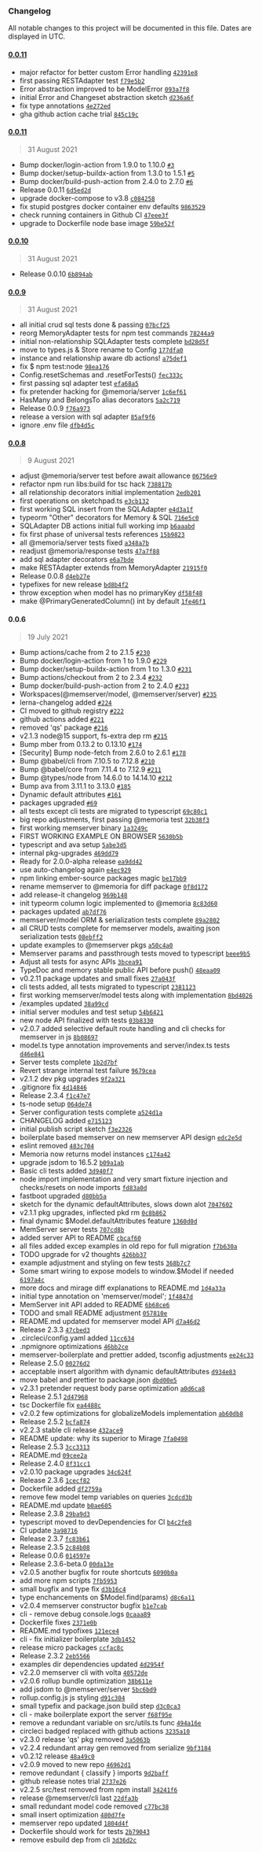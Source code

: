 ### Changelog

All notable changes to this project will be documented in this file. Dates are displayed in UTC.

#### [0.0.11](https://github.com/izelnakri/memoria/compare/0.0.11...0.0.11)

- major refactor for better custom Error handling [`42391e8`](https://github.com/izelnakri/memoria/commit/42391e8b0829f820ed709ff4d027e7ca89edc533)
- first passing RESTAdapter test [`f79e5b2`](https://github.com/izelnakri/memoria/commit/f79e5b21ef35af7ddf15932ce466958e14fb4d8c)
- Error abstraction improved to be ModelError [`093a7f8`](https://github.com/izelnakri/memoria/commit/093a7f8bc9c8a18e7e7f84e4f77c20f097733a26)
- initial Error and Changeset abstraction sketch [`d236a6f`](https://github.com/izelnakri/memoria/commit/d236a6f917e794283f272419450a62cb9bd76c05)
- fix type annotations [`4e272ed`](https://github.com/izelnakri/memoria/commit/4e272ede2e3912b74b2918a6ed24d294545fbe9d)
- gha github action cache trial [`845c19c`](https://github.com/izelnakri/memoria/commit/845c19cf8013156db2fdb3b009616c61415e1ba9)

#### [0.0.11](https://github.com/izelnakri/memoria/compare/0.0.10...0.0.11)

> 31 August 2021

- Bump docker/login-action from 1.9.0 to 1.10.0 [`#3`](https://github.com/izelnakri/memoria/pull/3)
- Bump docker/setup-buildx-action from 1.3.0 to 1.5.1 [`#5`](https://github.com/izelnakri/memoria/pull/5)
- Bump docker/build-push-action from 2.4.0 to 2.7.0 [`#6`](https://github.com/izelnakri/memoria/pull/6)
- Release 0.0.11 [`6d5ed2d`](https://github.com/izelnakri/memoria/commit/6d5ed2de34a2b5c8e2837e094c535fdce68f4d0f)
- upgrade docker-compose to v3.8 [`c084258`](https://github.com/izelnakri/memoria/commit/c084258eefd6caf960026234602c50c2842d20f4)
- fix stupid postgres docker container env defaults [`9863529`](https://github.com/izelnakri/memoria/commit/986352987cd184982e7c79e47a6a99a02979e99f)
- check running containers in Github CI [`47eee3f`](https://github.com/izelnakri/memoria/commit/47eee3f209b2bf23bda862c802a2e2857c20fadc)
- upgrade to Dockerfile node base image [`59be52f`](https://github.com/izelnakri/memoria/commit/59be52fb7cede985384706c12330cbd6642b0a69)

#### [0.0.10](https://github.com/izelnakri/memoria/compare/0.0.9...0.0.10)

> 31 August 2021

- Release 0.0.10 [`6b894ab`](https://github.com/izelnakri/memoria/commit/6b894ab0296e8f594f0b66e76d50c22bb7eae569)

#### [0.0.9](https://github.com/izelnakri/memoria/compare/0.0.8...0.0.9)

> 31 August 2021

- all initial crud sql tests done & passing [`07bcf25`](https://github.com/izelnakri/memoria/commit/07bcf25a9c015e8043bb3afa171c02599464e52b)
- reorg MemoryAdapter tests for npm test commands [`78244a9`](https://github.com/izelnakri/memoria/commit/78244a9409ce4600e421c484cb1b59683b05a52a)
- initial non-relationship SQLAdapter tests complete [`bd28d5f`](https://github.com/izelnakri/memoria/commit/bd28d5fe21f017dbd26b8c648d20d6372741b4b4)
- move to types.js & Store rename to Config [`177dfa0`](https://github.com/izelnakri/memoria/commit/177dfa0ba5dd54658e4274d09e831d5816e39428)
- instance and relationship aware db actions! [`a75def1`](https://github.com/izelnakri/memoria/commit/a75def1bda8e74d80d7c00bbba8f2c80537fced6)
- fix $ npm test:node [`98ea176`](https://github.com/izelnakri/memoria/commit/98ea176c7a25f7c2c452c7f50670f549bbde1f0e)
- Config.resetSchemas and .resetForTests() [`fec333c`](https://github.com/izelnakri/memoria/commit/fec333cbee2103e29bfa0baeed37184d12457547)
- first passing sql adapter test [`efa68a5`](https://github.com/izelnakri/memoria/commit/efa68a5ca23a341040884865cd8bc6ff46b964fb)
- fix pretender hacking for @memoria/server [`1c6ef61`](https://github.com/izelnakri/memoria/commit/1c6ef618ad8b47ce68ec338fb94ac1b53e77c04d)
- HasMany and BelongsTo alias decorators [`5a2c719`](https://github.com/izelnakri/memoria/commit/5a2c719c0cc832618481dacbc5e06829e06b5ed4)
- Release 0.0.9 [`f76a973`](https://github.com/izelnakri/memoria/commit/f76a973d070b6570f0977f767c9e9aeac956136d)
- release a version with sql adapter [`85af9f6`](https://github.com/izelnakri/memoria/commit/85af9f6474d8ca160ff76090be895168422d43c0)
- ignore .env file [`dfb4d5c`](https://github.com/izelnakri/memoria/commit/dfb4d5c8b3035412370ff307c63668661e78b08e)

#### [0.0.8](https://github.com/izelnakri/memoria/compare/0.0.6...0.0.8)

> 9 August 2021

- adjust @memoria/server test before await allowance [`06756e9`](https://github.com/izelnakri/memoria/commit/06756e9cd132b7b946f71c1a136a574c2e9b4c39)
- refactor npm run libs:build for tsc hack [`738817b`](https://github.com/izelnakri/memoria/commit/738817b05ffb352e469ac6d3fe810f7c5c93806d)
- all relationship decorators initial implementation [`2edb201`](https://github.com/izelnakri/memoria/commit/2edb201e3a75dc62a831e5cade32d8589a8c4993)
- first operations on sketchpad.ts [`e3cb132`](https://github.com/izelnakri/memoria/commit/e3cb1321657480134e9a7c0006558c65fd3d1b67)
- first working SQL insert from the SQLAdapter [`e4d3a1f`](https://github.com/izelnakri/memoria/commit/e4d3a1f73513fe8661037015d05a2e1d2e8bfdfc)
- typeorm "Other" decorators for Memory & SQL [`716e5c0`](https://github.com/izelnakri/memoria/commit/716e5c05e349453e5cb0b10183b270644ec1d7ee)
- SQLAdapter DB actions initial full working imp [`b6aaabd`](https://github.com/izelnakri/memoria/commit/b6aaabd4864ec6724f386f22ff485c6d3a429245)
- fix first phase of universal tests references [`15b9823`](https://github.com/izelnakri/memoria/commit/15b98236d1db3c9a8ab2c8bf40127eb6ec1d2713)
- all @memoria/server tests fixed [`a348a7b`](https://github.com/izelnakri/memoria/commit/a348a7b606751ce75f207efac3c262a5975b650b)
- readjust @memoria/response tests [`47a7f88`](https://github.com/izelnakri/memoria/commit/47a7f88f9293c3b4264a52e803740cdcf6832d09)
- add sql adapter decorators [`e6a7bde`](https://github.com/izelnakri/memoria/commit/e6a7bdee7d4a01288d001931ca4c90a21a76736e)
- make RESTAdapter extends from MemoryAdapter [`21915f0`](https://github.com/izelnakri/memoria/commit/21915f007079df3ef80de62972a4b6af5373e5e7)
- Release 0.0.8 [`d4eb27e`](https://github.com/izelnakri/memoria/commit/d4eb27e87f94d40877e3f78287e7ca31e7ca8d10)
- typefixes for new release [`bd8b4f2`](https://github.com/izelnakri/memoria/commit/bd8b4f2cf247c0ac4c006f833a3263591620db32)
- throw exception when model has no primaryKey [`df58f48`](https://github.com/izelnakri/memoria/commit/df58f4890192ce584a80a722b1f093bd82d1d8f8)
- make @PrimaryGeneratedColumn() int by default [`1fe46f1`](https://github.com/izelnakri/memoria/commit/1fe46f1807bfb8a6593c1a92a604de5ebaaff44c)

#### 0.0.6

> 19 July 2021

- Bump actions/cache from 2 to 2.1.5 [`#230`](https://github.com/izelnakri/memoria/pull/230)
- Bump docker/login-action from 1 to 1.9.0 [`#229`](https://github.com/izelnakri/memoria/pull/229)
- Bump docker/setup-buildx-action from 1 to 1.3.0 [`#231`](https://github.com/izelnakri/memoria/pull/231)
- Bump actions/checkout from 2 to 2.3.4 [`#232`](https://github.com/izelnakri/memoria/pull/232)
- Bump docker/build-push-action from 2 to 2.4.0 [`#233`](https://github.com/izelnakri/memoria/pull/233)
- Workspaces(@memserver/model, @memserver/server) [`#235`](https://github.com/izelnakri/memoria/pull/235)
- lerna-changelog added [`#224`](https://github.com/izelnakri/memoria/pull/224)
- CI moved to github registry [`#222`](https://github.com/izelnakri/memoria/pull/222)
- github actions added [`#221`](https://github.com/izelnakri/memoria/pull/221)
- removed 'qs' package [`#216`](https://github.com/izelnakri/memoria/pull/216)
- v2.1.3 node@15 support, fs-extra dep rm [`#215`](https://github.com/izelnakri/memoria/pull/215)
- Bump mber from 0.13.2 to 0.13.10 [`#174`](https://github.com/izelnakri/memoria/pull/174)
- [Security] Bump node-fetch from 2.6.0 to 2.6.1 [`#178`](https://github.com/izelnakri/memoria/pull/178)
- Bump @babel/cli from 7.10.5 to 7.12.8 [`#210`](https://github.com/izelnakri/memoria/pull/210)
- Bump @babel/core from 7.11.4 to 7.12.9 [`#211`](https://github.com/izelnakri/memoria/pull/211)
- Bump @types/node from 14.6.0 to 14.14.10 [`#212`](https://github.com/izelnakri/memoria/pull/212)
- Bump ava from 3.11.1 to 3.13.0 [`#185`](https://github.com/izelnakri/memoria/pull/185)
- Dynamic default attributes [`#161`](https://github.com/izelnakri/memoria/pull/161)
- packages upgraded [`#69`](https://github.com/izelnakri/memoria/pull/69)
- all tests except cli tests are migrated to typescript [`69c80c1`](https://github.com/izelnakri/memoria/commit/69c80c1fe4931c7acd9dac4dca8879b487a1e4c0)
- big repo adjustments, first passing @memoria test [`32b38f3`](https://github.com/izelnakri/memoria/commit/32b38f3f0de1bf69b43320cd822762701908f931)
- first working memserver binary [`1a3249c`](https://github.com/izelnakri/memoria/commit/1a3249caac13f0683d8d18bedf36dbff0f6309db)
- FIRST WORKING EXAMPLE ON BROWSER [`5630b5b`](https://github.com/izelnakri/memoria/commit/5630b5bda0f0682cb644510e057f255ff5799764)
- typescript and ava setup [`5abe3d5`](https://github.com/izelnakri/memoria/commit/5abe3d511a985f6c64e23e849183c96c881ac734)
- internal pkg-upgrades [`469dd79`](https://github.com/izelnakri/memoria/commit/469dd79e1bc378f288df41e7c0cb154fae3a8c83)
- Ready for 2.0.0-alpha release [`ea9dd42`](https://github.com/izelnakri/memoria/commit/ea9dd422d278fb02cb2fbb6dc3d044ee20f81e9b)
- use auto-changelog again [`e4ec929`](https://github.com/izelnakri/memoria/commit/e4ec9297f884b7f8f88dafeed2fd62c9ee65ed84)
- npm linking ember-source packages magic [`be17bb9`](https://github.com/izelnakri/memoria/commit/be17bb9f359d9e40bfc1c2099c7fff4a615717cf)
- rename memserver to @memoria for diff package [`0f8d172`](https://github.com/izelnakri/memoria/commit/0f8d17255504307d080adbc91db28f87c8ff67de)
- add release-it changelog [`969b148`](https://github.com/izelnakri/memoria/commit/969b1489510bc5ec1e05bc76e132025b89ce0d5b)
- init typeorm column logic implemented to @memoria [`8c83d60`](https://github.com/izelnakri/memoria/commit/8c83d60eaa27f8f9fdb72cdf0ed3693bbc79ca50)
- packages updated [`ab7df76`](https://github.com/izelnakri/memoria/commit/ab7df76ffa2b0f99ba8ad0b64e16cc10c87d551b)
- memserver/model ORM & serialization tests complete [`89a2802`](https://github.com/izelnakri/memoria/commit/89a280260011e762bc7894fb3b8f2775d50802aa)
- all CRUD tests complete for memserver models, awaiting json serialization tests [`08ebff2`](https://github.com/izelnakri/memoria/commit/08ebff215ddff776503019c64e12a532b911cc95)
- update examples to @memserver pkgs [`a50c4a0`](https://github.com/izelnakri/memoria/commit/a50c4a017a738196f9a7617df94c673b2ca56dfa)
- Memserver params and passthrough tests moved to typescript [`beee9b5`](https://github.com/izelnakri/memoria/commit/beee9b569495592a4b9419a1952717d6e066c32d)
- Adjust all tests for async APIs [`3bcea91`](https://github.com/izelnakri/memoria/commit/3bcea9111885e1028e3f7769edd0bdc7739dc533)
- TypeDoc and memory stable public API before push() [`48eaa09`](https://github.com/izelnakri/memoria/commit/48eaa09d077a6065a905bc12a1b02259e0c71052)
- v0.2.11 package updates and small fixes [`27a043f`](https://github.com/izelnakri/memoria/commit/27a043ffe29c47dd207c35878170b407370df7e5)
- cli tests added, all tests migrated to typescript [`2381123`](https://github.com/izelnakri/memoria/commit/2381123f0a9b00b2b5d42df376011ce6024103c6)
- first working memserver/model tests along with implementation [`8bd4026`](https://github.com/izelnakri/memoria/commit/8bd4026b30025f34ec34a99610c939e5cd8b7298)
- /examples updated [`38a99cd`](https://github.com/izelnakri/memoria/commit/38a99cd2f384158ea741bb9e222fca81d9baa5c8)
- initial server modules and test setup [`54b6421`](https://github.com/izelnakri/memoria/commit/54b6421e220ad907459955b7ac81099cfd887cb3)
- new node API finalized with tests [`03b8330`](https://github.com/izelnakri/memoria/commit/03b8330f2cfe7b68301e8e4c49d6ccb8813fd6b9)
- v2.0.7 added selective default route handling and cli checks for memserver in js [`8b08697`](https://github.com/izelnakri/memoria/commit/8b08697321d84e52a2a18138e7c30cf84ef852cf)
- model.ts type annotation improvements and server/index.ts tests [`d46e841`](https://github.com/izelnakri/memoria/commit/d46e8418302ab283f39aac3ad5b6f5064eadc35c)
- Server tests complete [`1b2d7bf`](https://github.com/izelnakri/memoria/commit/1b2d7bf25d29ca082728c7163410c0acc0c48200)
- Revert strange internal test failure [`9679cea`](https://github.com/izelnakri/memoria/commit/9679cea195facff76d45370fc6ce5cda2ea69d9b)
- v2.1.2 dev pkg upgrades [`9f2a321`](https://github.com/izelnakri/memoria/commit/9f2a3213e9ce5543ff6cda6a80be439e53f90793)
- .gitignore fix [`4d14846`](https://github.com/izelnakri/memoria/commit/4d14846d29688870bfe8af43df8cf144e11b9515)
- Release 2.3.4 [`f1c47e7`](https://github.com/izelnakri/memoria/commit/f1c47e7a6574e802e5a6eb8d386e4d2e780d91ce)
- ts-node setup [`064de74`](https://github.com/izelnakri/memoria/commit/064de740ccf19bc41cb7e7f5edf8ebc8af6016a0)
- Server configuration tests complete [`a524d1a`](https://github.com/izelnakri/memoria/commit/a524d1a7bb6d17f359a32d9ecfb0c29d04d8a232)
- CHANGELOG added [`e715123`](https://github.com/izelnakri/memoria/commit/e7151239c832d86a0bdbc2278a436db28a64198a)
- initial publish script sketch [`f3e2326`](https://github.com/izelnakri/memoria/commit/f3e2326c4da704807c64089bbc234c4010b6e1de)
- boilerplate based memserver on new memserver API design [`edc2e5d`](https://github.com/izelnakri/memoria/commit/edc2e5d034b29f8ebf54aecb16b1fd5db15feb18)
- eslint removed [`483c704`](https://github.com/izelnakri/memoria/commit/483c70424c0e54e28005bb3cc31aec3695d0b3af)
- Memoria now returns model instances [`c174a42`](https://github.com/izelnakri/memoria/commit/c174a429c2715e1772772529b4d7c4b970bac59d)
- upgrade jsdom to 16.5.2 [`b09a1ab`](https://github.com/izelnakri/memoria/commit/b09a1abf25d61e6f08fa5daf8afb16a427993182)
- Basic cli tests added [`3d940f7`](https://github.com/izelnakri/memoria/commit/3d940f7d6916f0960e044814879d8fe731253bbb)
- node import implementation and very smart fixture injection and checks/resets on node imports [`fd83a0d`](https://github.com/izelnakri/memoria/commit/fd83a0dc6fa2521b41cd97f36aab24644c299003)
- fastboot upgraded [`d80bb5a`](https://github.com/izelnakri/memoria/commit/d80bb5a6cd0f2f4af027327d7c75423e42981b52)
- sketch for the dynamic defaultAttributes, slows down alot [`7047602`](https://github.com/izelnakri/memoria/commit/7047602c2847294d3f6df373f4a5f794d3cc2a24)
- v2.1.1 pkg upgrades, inflected pkd rm [`0c8b862`](https://github.com/izelnakri/memoria/commit/0c8b8623bac75a2f452c244c6e8d19c6379c3e27)
- final dynamic $Model.defaultAttributes feature [`1360d0d`](https://github.com/izelnakri/memoria/commit/1360d0d10decf1c371b510d801a833e28bc90dd4)
- MemServer server tests [`707cd8b`](https://github.com/izelnakri/memoria/commit/707cd8b12bc17797ce39305946933cfc78466a4b)
- added server API to README [`cbcaf60`](https://github.com/izelnakri/memoria/commit/cbcaf605e6f40672e5bfbc1d0dcfa842834989b5)
- all files added excep examples in old repo for full migration [`f7b630a`](https://github.com/izelnakri/memoria/commit/f7b630a246458fcd596c82976010c75530a509fb)
- TODO upgrade for v2 thoughts [`426bb37`](https://github.com/izelnakri/memoria/commit/426bb370208d7534eaa7f2050bf9add82fca5be0)
- example adjustment and styling on few tests [`368b7c7`](https://github.com/izelnakri/memoria/commit/368b7c77a00fb857d048ce9ccd9a9c77af570cf6)
- Some smart wiring to expose models to window.$Model if needed [`6197a4c`](https://github.com/izelnakri/memoria/commit/6197a4cb8811a1d3c1775571ac188d7cba6e2e27)
- more docs and mirage diff explanations to README.md [`1d4a33a`](https://github.com/izelnakri/memoria/commit/1d4a33a1d58e2a015921cca6b66e1550a669060c)
- initial type annotation on 'memserver/model'; [`1f4847d`](https://github.com/izelnakri/memoria/commit/1f4847d5df7552598950ed57b07fe5ef5f6864d9)
- MemServer init API added to README [`6b68ce6`](https://github.com/izelnakri/memoria/commit/6b68ce69e22ec2c9b1f8d55ca44ab5317eab176c)
- TODO and small README adjustment [`057810e`](https://github.com/izelnakri/memoria/commit/057810ef3ab19751bae8438565a92a120d221e0e)
- README.md updated for memserver model API [`d7a46d2`](https://github.com/izelnakri/memoria/commit/d7a46d2e3c2bed301595bbef5c9cc7b832211c7b)
- Release 2.3.3 [`47cbed3`](https://github.com/izelnakri/memoria/commit/47cbed3837f4bd90df40f9353f6b7e977656afc5)
- .circleci/config.yaml added [`11cc634`](https://github.com/izelnakri/memoria/commit/11cc63464bade948ed78ab134c055ff731ddb415)
- .npmignore optimizations [`46bb2ce`](https://github.com/izelnakri/memoria/commit/46bb2cee57adc7ddf66391c0734976569138f4c4)
- memserver-boilerplate and prettier added, tsconfig adjustments [`ee24c33`](https://github.com/izelnakri/memoria/commit/ee24c337feec531f131ec4f7dad47e61ae7f130c)
- Release 2.5.0 [`00276d2`](https://github.com/izelnakri/memoria/commit/00276d21e8a488a45f725624db4315a20725ce0c)
- acceptable insert algorithm with dynamic defaultAttributes [`d934e83`](https://github.com/izelnakri/memoria/commit/d934e8322d68d012b6811c793ce9181147e324f8)
- move babel and prettier to package.json [`dbd00e5`](https://github.com/izelnakri/memoria/commit/dbd00e5528509759cdcf15a8df74e0d898a46b73)
- v2.3.1 pretender request body parse optimization [`a0d6ca8`](https://github.com/izelnakri/memoria/commit/a0d6ca8b23a57ea7e9f8d123c6f999503995a874)
- Release 2.5.1 [`2d47968`](https://github.com/izelnakri/memoria/commit/2d47968840d19197084d4740697d7e5c7badc58c)
- tsc Dockerfile fix [`ea4488c`](https://github.com/izelnakri/memoria/commit/ea4488cb5f01a543c3ada5335f24d8be22e30a4e)
- v2.0.2 few optimizations for globalizeModels implementation [`ab60db8`](https://github.com/izelnakri/memoria/commit/ab60db809e76306636d784c5bc8ae9dfd972b325)
- Release 2.5.2 [`bcfa874`](https://github.com/izelnakri/memoria/commit/bcfa8749ec13c945fae65d4790561649c2ff1db6)
- v2.2.3 stable cli release [`432ace9`](https://github.com/izelnakri/memoria/commit/432ace9e2da1957487256c5a150d120e4da78739)
- README update: why its superior to Mirage [`7fa0498`](https://github.com/izelnakri/memoria/commit/7fa0498c04844873535fa3317bea6cdc8f4441f1)
- Release 2.5.3 [`3cc3313`](https://github.com/izelnakri/memoria/commit/3cc3313fbfa63e447a811ad761c2f88bb9ea3436)
- README.md [`09cee2a`](https://github.com/izelnakri/memoria/commit/09cee2a5c681e58cf9caa9e99b739dd71882a7e9)
- Release 2.4.0 [`8f31cc1`](https://github.com/izelnakri/memoria/commit/8f31cc1b28775d5654f0afbd17fd4c1af1602e8d)
- v2.0.10 package upgrades [`34c624f`](https://github.com/izelnakri/memoria/commit/34c624f9291dec5513a99107977bbbad1663538c)
- Release 2.3.6 [`1cecf82`](https://github.com/izelnakri/memoria/commit/1cecf82ea1b95fa1efe2cf76e53a7235954c5b9c)
- Dockerfile added [`df2759a`](https://github.com/izelnakri/memoria/commit/df2759a0010674d377ac43fea93fc4d7b890f230)
- remove few model temp variables on queries [`3cdcd3b`](https://github.com/izelnakri/memoria/commit/3cdcd3bbfb526148178599fb26558503e50b7cf4)
- README.md update [`b0ae605`](https://github.com/izelnakri/memoria/commit/b0ae605674334a3fbea7aa24d4a629c03d552b2b)
- Release 2.3.8 [`29ba9d3`](https://github.com/izelnakri/memoria/commit/29ba9d319cfa32b1785b8963336b7a4f9b607592)
- typescript moved to devDependencies for CI [`b4c2fe8`](https://github.com/izelnakri/memoria/commit/b4c2fe8e800f2e65a9969ac2305e90a364bd2974)
- CI update [`3a98716`](https://github.com/izelnakri/memoria/commit/3a9871616b493e83c7f4a7f4c62a7286821dbf25)
- Release 2.3.7 [`fc83b61`](https://github.com/izelnakri/memoria/commit/fc83b61a67e2cac70557efaa28afaa45be3ddca3)
- Release 2.3.5 [`2c84b08`](https://github.com/izelnakri/memoria/commit/2c84b085d9a858cb9e18776008adc8203693faf5)
- Release 0.0.6 [`014597e`](https://github.com/izelnakri/memoria/commit/014597e52753ecc02642a857602f517d00712c20)
- Release 2.3.6-beta.0 [`00da13e`](https://github.com/izelnakri/memoria/commit/00da13edc16174c7741dd1e7682cc22e3795a894)
- v2.0.5 another bugfix for route shortcuts [`6090b0a`](https://github.com/izelnakri/memoria/commit/6090b0aeb11e132b7e1300826335cc5cbb234f09)
- add more npm scripts [`7fb5953`](https://github.com/izelnakri/memoria/commit/7fb5953c1e760f5aa522929efc9d88f12db2e1a9)
- small bugfix and type fix [`d3b16c4`](https://github.com/izelnakri/memoria/commit/d3b16c44f9961ac31bb2b660e27e48fa4667c0f1)
- type enchancements on $Model.find(params) [`d8c6a11`](https://github.com/izelnakri/memoria/commit/d8c6a114978f882430a7de363e796988d52ae8d0)
- v2.0.4 memserver constructor bugfix [`b1e7cab`](https://github.com/izelnakri/memoria/commit/b1e7cab1c2f12d07d304954930d712a862873125)
- cli - remove debug console.logs [`0caaa89`](https://github.com/izelnakri/memoria/commit/0caaa8985c8f6fe1d559c3d281c9f3c007a3a227)
- Dockerfile fixes [`2371e0b`](https://github.com/izelnakri/memoria/commit/2371e0b73c5fd564419a499a1e2dd22641b7d5f8)
- README.md typofixes [`121ece4`](https://github.com/izelnakri/memoria/commit/121ece4b6ec4bcc0fc7d3c8a68e6f808419c09a7)
- cli - fix initializer boilerplate [`3db1452`](https://github.com/izelnakri/memoria/commit/3db14525db59923d6433322190dfd392c68e24cb)
- release micro packages [`ccfac8c`](https://github.com/izelnakri/memoria/commit/ccfac8c65e2b0c2aa166c65442fedcee58542549)
- Release 2.3.2 [`2eb5566`](https://github.com/izelnakri/memoria/commit/2eb5566855ff959e06a2695e1cbd4ce27e95fe3b)
- examples dir dependencies updated [`4d2954f`](https://github.com/izelnakri/memoria/commit/4d2954f84f74ac29e8edc6a2851c74ec7ce427a0)
- v2.2.0 memserver cli with volta [`40572de`](https://github.com/izelnakri/memoria/commit/40572de40daff966e5dad175d1ada529928e0969)
- v2.0.6 rollup bundle optimization [`38b611e`](https://github.com/izelnakri/memoria/commit/38b611e8ba622afa10c680fd797a66f1babdf2ea)
- add jsdom to @memserver/server [`5bc6bd9`](https://github.com/izelnakri/memoria/commit/5bc6bd928671a266ef416bdbe216be18cf295839)
- rollup.config.js js styling [`d91c304`](https://github.com/izelnakri/memoria/commit/d91c304465fe946cc3eb5f7108f0c8fdff9cc121)
- small typefix and package.json build step [`d3c0ca3`](https://github.com/izelnakri/memoria/commit/d3c0ca333494681ba2472e5f0345038f282a0729)
- cli - make boilerplate export the server [`f68f95e`](https://github.com/izelnakri/memoria/commit/f68f95e5fc0cdfd2be413264af2f86ca9d6224a2)
- remove a redundant variable on src/utils.ts func [`494a16e`](https://github.com/izelnakri/memoria/commit/494a16e73c12794c55f48879190cd72994f1bdf6)
- circleci badged replaced with github actions [`3235a10`](https://github.com/izelnakri/memoria/commit/3235a109689b7e2a65ab35f0331d2909b2e56fa6)
- v2.3.0 release 'qs' pkg removed [`3a5063b`](https://github.com/izelnakri/memoria/commit/3a5063b516b00a7056ccb4dfe882d8c8ec3b7165)
- v2.2.4 redundant array gen removed from serialize [`9bf3184`](https://github.com/izelnakri/memoria/commit/9bf3184a1a057ac5e53de08be182c729ae938dc3)
- v0.2.12 release [`48a49c0`](https://github.com/izelnakri/memoria/commit/48a49c0c4ca41c8b6c6263e6b43ef452e7e47d8d)
- v2.0.9 moved to new repo [`46962d1`](https://github.com/izelnakri/memoria/commit/46962d19c6477f592d093818d584767ee0270361)
- remove redundant { classify } imports [`9d2baff`](https://github.com/izelnakri/memoria/commit/9d2baff30215b4e3cc57f552f1ad528a7cb56045)
- github release notes trial [`2737e26`](https://github.com/izelnakri/memoria/commit/2737e26b79bb85bc15b7edb41feb4006e2249fe1)
- v2.2.5 src/test removed from npm install [`34241f6`](https://github.com/izelnakri/memoria/commit/34241f61904733ab95317164a3e9f58d0b88b31e)
- release @memserver/cli last [`22dfa3b`](https://github.com/izelnakri/memoria/commit/22dfa3b25b364af2d22b33d9594bb1256619630c)
- small redundant model code removed [`c77bc38`](https://github.com/izelnakri/memoria/commit/c77bc389c4ac628b0279f2a814573061ab20b61f)
- small insert optimization [`480d7fe`](https://github.com/izelnakri/memoria/commit/480d7fe7cc1985db5c40c704509a16e7bb832774)
- memserver repo updated [`1804d4f`](https://github.com/izelnakri/memoria/commit/1804d4fa483ea7e1b14f7c1da9d80ec63d79fdc1)
- Dockerfile should work for tests [`2b79043`](https://github.com/izelnakri/memoria/commit/2b790439b599e9f4d112f3cb54e0c5a6f5809805)
- remove esbuild dep from cli [`3d36d2c`](https://github.com/izelnakri/memoria/commit/3d36d2c89ef9093b29f94fa55cdc28e2c5955809)
